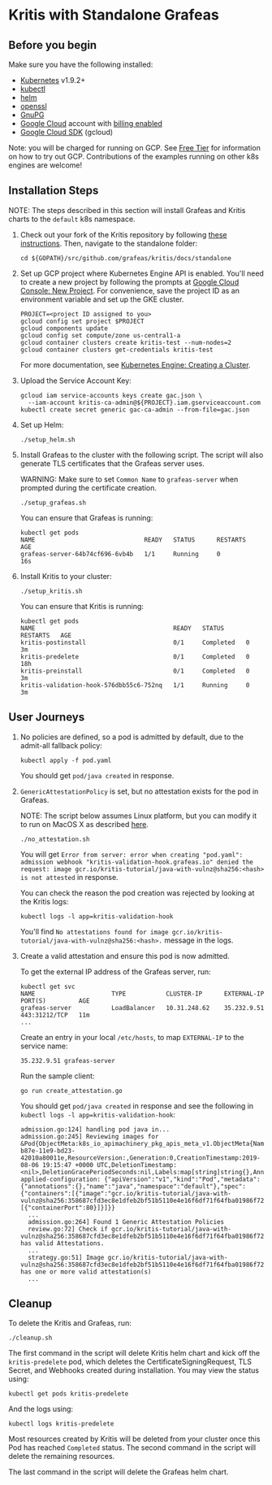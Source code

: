 # Kritis with Standalone Grafeas

## Before you begin

Make sure you have the following installed:

* [Kubernetes](https://kubernetes.io/) v1.9.2+
* [kubectl](https://kubernetes.io/docs/tasks/tools/install-kubectl/)
* [helm](https://helm.sh/)
* [openssl](https://www.openssl.org/)
* [GnuPG](https://gnupg.org/download/)
* [Google Cloud](https://cloud.google.com) account with [billing enabled](https://console.cloud.google.com/billing)
* [Google Cloud SDK](https://cloud.google.com/sdk/docs/) (gcloud)

Note: you will be charged for running on GCP. See [Free
Tier](https://cloud.google.com/free) for information on how to try out GCP.
Contributions of the examples running on other k8s engines are welcome!

## Installation Steps

NOTE: The steps described in this section will install Grafeas and Kritis charts to the `default` k8s namespace.

1. Check out your fork of the Kritis repository by following [these
   instructions](../../DEVELOPMENT.md#checkout-your-fork). Then, navigate to the
   standalone folder:

    ```shell
    cd ${GOPATH}/src/github.com/grafeas/kritis/docs/standalone
    ```

1. Set up GCP project where Kubernetes Engine API is enabled. You'll need to create a new project by following the prompts at [Google Cloud Console: New Project](https://console.cloud.google.com/projectcreate).
    For convenience, save the project ID as an environment variable and set up
    the GKE cluster.

    ```shell
    PROJECT=<project ID assigned to you>
    gcloud config set project $PROJECT
    gcloud components update
    gcloud config set compute/zone us-central1-a
    gcloud container clusters create kritis-test --num-nodes=2
    gcloud container clusters get-credentials kritis-test
    ```

    For more documentation, see [Kubernetes Engine: Creating a Cluster](https://cloud.google.com/kubernetes-engine/docs/how-to/creating-a-cluster).

1. Upload the Service Account Key:


    ```shell
    gcloud iam service-accounts keys create gac.json \
      --iam-account kritis-ca-admin@${PROJECT}.iam.gserviceaccount.com
    kubectl create secret generic gac-ca-admin --from-file=gac.json
    ```

1. Set up Helm:

    ```shell
    ./setup_helm.sh
    ```

1. Install Grafeas to the cluster with the following script. The script will
   also generate TLS certificates that the Grafeas server uses.

   WARNING: Make sure to set `Common Name` to `grafeas-server` when prompted
   during the certificate creation.

    ```shell
    ./setup_grafeas.sh
    ```

    You can ensure that Grafeas is running:

    ```shell
    kubectl get pods
    NAME                              READY   STATUS      RESTARTS   AGE
    grafeas-server-64b74cf696-6vb4b   1/1     Running     0          16s
    ```

1. Install Kritis to your cluster:

    ```shell
    ./setup_kritis.sh
    ```

    You can ensure that Kritis is running:

    ```shell
    kubectl get pods
    NAME                                      READY   STATUS      RESTARTS   AGE
    kritis-postinstall                        0/1     Completed   0          3m
    kritis-predelete                          0/1     Completed   0          18h
    kritis-preinstall                         0/1     Completed   0          3m
    kritis-validation-hook-576dbb55c6-752nq   1/1     Running     0          3m
    ```

## User Journeys

1. No policies are defined, so a pod is admitted by default, due to the
   admit-all fallback policy:

    ```shell
    kubectl apply -f pod.yaml
    ```

    You should get `pod/java created` in response.

1. `GenericAttestationPolicy` is set, but no attestation exists for the pod in
   Grafeas.

   NOTE: The script below assumes Linux platform, but you can modify it to run
   on MacOS X as described
   [here](../tutorial.md#2-setting-up-an-attestationauthority).

   ```shell
   ./no_attestation.sh
   ```

   You will get `Error from server: error when creating "pod.yaml": admission
   webhook "kritis-validation-hook.grafeas.io" denied the request: image
   gcr.io/kritis-tutorial/java-with-vulnz@sha256:<hash> is not attested` in response.

   You can check the reason the pod creation was rejected by looking at the
   Kritis logs:

    ```shell
    kubectl logs -l app=kritis-validation-hook
    ```

    You'll find `No attestations found for image
    gcr.io/kritis-tutorial/java-with-vulnz@sha256:<hash>.` message in the logs.

1. Create a valid attestation and ensure this pod is now admitted.

    To get the external IP address of the Grafeas server, run:

    ```shell
    kubectl get svc
    NAME                     TYPE           CLUSTER-IP      EXTERNAL-IP   PORT(S)         AGE
    grafeas-server           LoadBalancer   10.31.248.62    35.232.9.51   443:31212/TCP   11m
    ...
    ```

    Create an entry in your local `/etc/hosts`, to map `EXTERNAL-IP` to the
    service name:

    ```shell
    35.232.9.51 grafeas-server
    ```

    Run the sample client:

    ```shell
    go run create_attestation.go
    ```

    You should get `pod/java created` in response and see the following in
    `kubectl logs -l app=kritis-validation-hook`:

    ```shell
    admission.go:124] handling pod java in...
    admission.go:245] Reviewing images for &Pod{ObjectMeta:k8s_io_apimachinery_pkg_apis_meta_v1.ObjectMeta{Name:java,GenerateName:,Namespace:default,SelfLink:,UID:98a55b42-b87e-11e9-bd23-42010a80011e,ResourceVersion:,Generation:0,CreationTimestamp:2019-08-06 19:15:47 +0000 UTC,DeletionTimestamp:<nil>,DeletionGracePeriodSeconds:nil,Labels:map[string]string{},Annotations:map[string]string{kubectl.kubernetes.io/last-applied-configuration: {"apiVersion":"v1","kind":"Pod","metadata":{"annotations":{},"name":"java","namespace":"default"},"spec":{"containers":[{"image":"gcr.io/kritis-tutorial/java-with-vulnz@sha256:358687cfd3ec8e1dfeb2bf51b5110e4e16f6df71f64fba01986f720b2fcba68a","name":"java","ports":[{"containerPort":80}]}]}}
      ...
      admission.go:264] Found 1 Generic Attestation Policies
      review.go:72] Check if gcr.io/kritis-tutorial/java-with-vulnz@sha256:358687cfd3ec8e1dfeb2bf51b5110e4e16f6df71f64fba01986f720b2fcba68a has valid Attestations.
      ...
      strategy.go:51] Image gcr.io/kritis-tutorial/java-with-vulnz@sha256:358687cfd3ec8e1dfeb2bf51b5110e4e16f6df71f64fba01986f720b2fcba68a has one or more valid attestation(s)
      ...
    ```

## Cleanup

To delete the Kritis and Grafeas, run:

```shell
./cleanup.sh
```

The first command in the script will delete Kritis helm chart and kick off the `kritis-predelete` pod, which deletes the CertificateSigningRequest, TLS Secret, and Webhooks created during installation. You may view the status using:

```shell
kubectl get pods kritis-predelete
```

And the logs using:

```shell
kubectl logs kritis-predelete
```

Most resources created by Kritis will be deleted from your cluster once this Pod has reached `Completed` status. The second command in the script will delete the remaining resources.

The last command in the script will delete the Grafeas helm chart.
